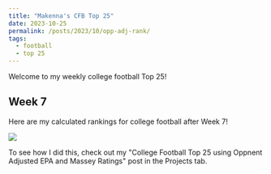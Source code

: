 ```yaml
---
title: "Makenna's CFB Top 25"
date: 2023-10-25
permalink: /posts/2023/10/opp-adj-rank/
tags:
  - football
  - top 25
---
```


Welcome to my weekly college football Top 25!

## Week 7

Here are my calculated rankings for college football after Week 7! 


![](/posts/opp_adj_rankings/top_25_week7.png)


To see how I did this, check out my "College Football Top 25 using Oppnent Adjusted EPA and Massey Ratings" post in the Projects tab. 
